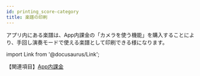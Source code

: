 ```yaml
---
id: printing_score-category
title: 楽譜の印刷
---
```


アプリ内にある楽譜は、App内課金の「カメラを使う機能」を購入することにより、手回し演奏モードで使える楽譜として印刷できる様になります。

import Link from '@docusaurus/Link';

【関連項目】[App内課金](/docs/guide/Settings/In-App_Purchase)